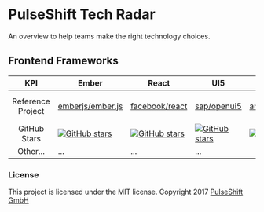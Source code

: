 # PulseShift Tech Radar

An overview to help teams make the right technology choices.

## Frontend Frameworks

KPI | Ember | React | UI5 | Angular | Aurelia | Cycle | ScalaJS | Om | Polymer | Elm | VueJS
:---: | --- | --- | --- | --- | --- | --- | --- | --- | --- | --- | ---
Reference Project | [emberjs/ember.js](https://github.com/emberjs/ember.js) | [facebook/react](https://github.com/facebook/react) | [sap/openui5](https://github.com/sap/openui5) | [angular/angular](https://github.com/angular/angular) | [aurelia/framework](https://github.com/aurelia/framework) | [cyclejs/cyclejs](https://github.com/cyclejs/cyclejs) | [scala-js/scala-js](https://github.com/scala-js/scala-js) | [omcljs/om](https://github.com/omcljs/om) | [polymer/polymer](https://github.com/polymer/polymer) | [elm-lang/elm-compiler](https://github.com/elm-lang/elm-compiler) | [vuejs/vue](https://github.com/vuejs/vue)
GitHub Stars | [![GitHub stars](https://img.shields.io/github/stars/emberjs/ember.js.svg?style=social&label=Star)](https://github.com/emberjs/ember.js) | [![GitHub stars](https://img.shields.io/github/stars/facebook/react.svg?style=social&label=Star)](https://github.com/facebook/react) | [![GitHub stars](https://img.shields.io/github/stars/sap/openui5.svg?style=social&label=Star)](https://github.com/sap/openui5) | [![GitHub stars](https://img.shields.io/github/stars/angular/angular.svg?style=social&label=Star)](https://github.com/angular/angular) | [![GitHub stars](https://img.shields.io/github/stars/aurelia/framework.svg?style=social&label=Star)](https://github.com/aurelia/framework) | [![GitHub stars](https://img.shields.io/github/stars/cyclejs/cyclejs.svg?style=social&label=Star)](https://github.com/cyclejs/cyclejs) | [![GitHub stars](https://img.shields.io/github/stars/scala-js/scala-js.svg?style=social&label=Star)](https://github.com/scala-js/scala-js) | [![GitHub stars](https://img.shields.io/github/stars/omcljs/om.svg?style=social&label=Star)](https://github.com/omcljs/om) | [![GitHub stars](https://img.shields.io/github/stars/polymer/polymer.svg?style=social&label=Star)](https://github.com/polymer/polymer) | [![GitHub stars](https://img.shields.io/github/stars/elm-lang/elm-compiler.svg?style=social&label=Star)](https://github.com/elm-lang/elm-compiler) | [![GitHub stars](https://img.shields.io/github/stars/vuejs/vue.svg?style=social&label=Star)](https://github.com/vuejs/vue)
Other... | ... | ... | ...

### License

This project is licensed under the MIT license.
Copyright 2017 [PulseShift GmbH](https://pulseshift.com/en/index.html)
